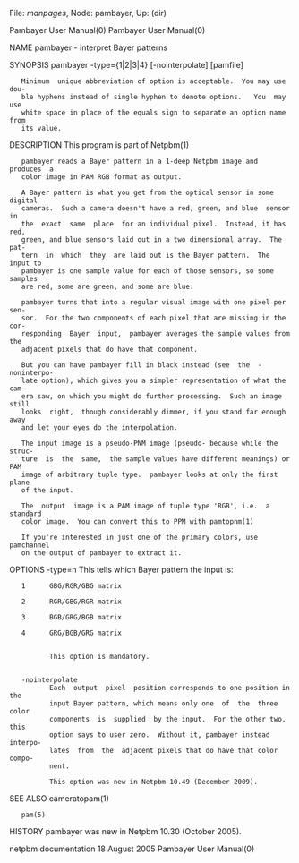 File: *manpages*,  Node: pambayer,  Up: (dir)

Pambayer User Manual(0)                                Pambayer User Manual(0)



NAME
       pambayer - interpret Bayer patterns


SYNOPSIS
       pambayer -type={1|2|3|4} [-nointerpolate] [pamfile]

       Minimum  unique abbreviation of option is acceptable.  You may use dou-
       ble hyphens instead of single hyphen to denote options.   You  may  use
       white space in place of the equals sign to separate an option name from
       its value.



DESCRIPTION
       This program is part of Netpbm(1)

       pambayer reads a Bayer pattern in a 1-deep Netpbm image and produces  a
       color image in PAM RGB format as output.

       A Bayer pattern is what you get from the optical sensor in some digital
       cameras.  Such a camera doesn't have a red, green, and blue  sensor  in
       the  exact  same  place  for an individual pixel.  Instead, it has red,
       green, and blue sensors laid out in a two dimensional array.  The  pat-
       tern  in  which  they  are laid out is the Bayer pattern.  The input to
       pambayer is one sample value for each of those sensors, so some samples
       are red, some are green, and some are blue.

       pambayer turns that into a regular visual image with one pixel per sen-
       sor.  For the two components of each pixel that are missing in the cor-
       responding  Bayer  input,  pambayer averages the sample values from the
       adjacent pixels that do have that component.

       But you can have pambayer fill in black instead (see  the  -noninterpo-
       late option), which gives you a simpler representation of what the cam-
       era saw, on which you might do further processing.  Such an image still
       looks  right,  though considerably dimmer, if you stand far enough away
       and let your eyes do the interpolation.

       The input image is a pseudo-PNM image (pseudo- because while the struc-
       ture  is  the  same,  the sample values have different meanings) or PAM
       image of arbitrary tuple type.  pambayer looks at only the first  plane
       of the input.

       The  output  image is a PAM image of tuple type 'RGB', i.e.  a standard
       color image.  You can convert this to PPM with pamtopnm(1)

       If you're interested in just one of the primary colors, use  pamchannel
       on the output of pambayer to extract it.



OPTIONS
       -type=n
              This tells which Bayer pattern the input is:



       1      GBG/RGR/GBG matrix

       2      RGR/GBG/RGR matrix

       3      BGB/GRG/BGB matrix

       4      GRG/BGB/GRG matrix


              This option is mandatory.


       -nointerpolate
              Each  output  pixel  position corresponds to one position in the
              input Bayer pattern, which means only one  of  the  three  color
              components  is  supplied  by the input.  For the other two, this
              option says to user zero.  Without it, pambayer instead interpo-
              lates  from  the  adjacent pixels that do have that color compo-
              nent.

              This option was new in Netpbm 10.49 (December 2009).






SEE ALSO
       cameratopam(1)

       pam(5)



HISTORY
       pambayer was new in Netpbm 10.30 (October 2005).



netpbm documentation            18 August 2005         Pambayer User Manual(0)
